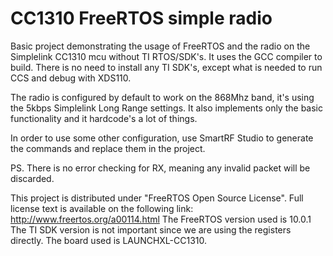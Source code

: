 # CC1310 FreeRTOS simple radio 

Basic project demonstrating the usage of FreeRTOS and the radio on the Simplelink CC1310 mcu without TI RTOS/SDK's. It uses the GCC compiler to build. There is no need to install any TI SDK's, except what is needed to run CCS and debug with XDS110.

The radio is configured by default to work on the 868Mhz band, it's using the 5kbps Simplelink Long Range settings. It also implements only the basic functionality and it hardcode's a lot of things.

In order to use some other configuration, use SmartRF Studio to generate the commands and replace them in the project.

PS. There is no error checking for RX, meaning any invalid packet will be discarded.

This project is distributed under "FreeRTOS Open Source License". Full license text is available on the following link: http://www.freertos.org/a00114.html
The FreeRTOS version used is 10.0.1 The TI SDK version is not important since we are using the registers directly. The board used is LAUNCHXL-CC1310.